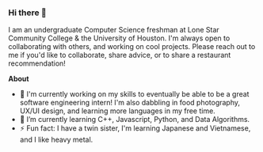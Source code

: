### Hi there 👋

I am an undergraduate Computer Science freshman at Lone Star Community College & the University of Houston. I'm always open to collaborating with others, and working on cool projects. Please reach out to me if you'd like to collaborate, share advice, or to share a restaurant recommendation! 

**About**
- 🔭 I'm currently working on my skills to eventually be able to be a great software engineering intern! I'm also dabbling in food photography, UX/UI design, and learning more languages in my free time. 
- 🌱 I’m currently learning C++, Javascript, Python, and Data Algorithms. 
- ⚡ Fun fact: I have a twin sister, I'm learning Japanese and Vietnamese, and I like heavy metal. 
